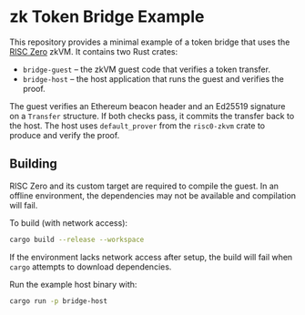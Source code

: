 # zk Token Bridge Example

This repository provides a minimal example of a token bridge that uses the
[RISC Zero](https://www.risczero.com) zkVM. It contains two Rust crates:

- `bridge-guest` – the zkVM guest code that verifies a token transfer.
- `bridge-host` – the host application that runs the guest and verifies the proof.

The guest verifies an Ethereum beacon header and an Ed25519 signature on a
`Transfer` structure. If both checks pass, it commits the transfer back to the
host. The host uses `default_prover` from the `risc0-zkvm` crate to produce and
verify the proof.

## Building

RISC Zero and its custom target are required to compile the guest. In an offline
environment, the dependencies may not be available and compilation will fail.

To build (with network access):

```bash
cargo build --release --workspace
```

If the environment lacks network access after setup, the build will fail when
`cargo` attempts to download dependencies.

Run the example host binary with:

```bash
cargo run -p bridge-host
```

